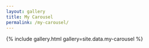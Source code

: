 ```yaml
---
layout: gallery
title: My Carousel
permalink: /my-carousel/
---
```


{% include gallery.html gallery=site.data.my-carousel %}

